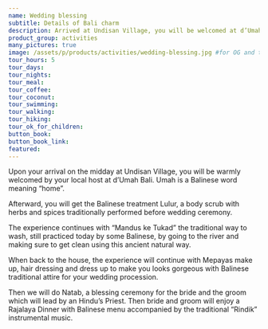 ```yaml
---
name: Wedding blessing
subtitle: Details of Bali charm
description: Arrived at Undisan Village, you will be welcomed at d’Umah Bali, you will get the Balinese treatment Lulur, “Mandus ke Tukad”, then Mepayas make up. Then we will do Natab, a blessing ceremony...
product_group: activities
many_pictures: true
image: /assets/p/products/activities/wedding-blessing.jpg #for OG and twitter cards
tour_hours: 5
tour_days:
tour_nights:
tour_meal:
tour_coffee:
tour_coconut:
tour_swimming:
tour_walking:
tour_hiking:
tour_ok_for_children:
button_book:
button_book_link:
featured:
---
```

Upon your arrival on the midday at Undisan Village, you will be warmly welcomed by your local host at d’Umah Bali. Umah is a Balinese word meaning “home”.

Afterward, you will get the Balinese treatment Lulur, a body scrub with herbs and spices traditionally performed before wedding ceremony.

The experience continues with “Mandus ke Tukad” the traditional way to wash, still practiced today by some Balinese, by going to the river and making sure to get clean using this ancient natural way.

When back to the house, the experience will continue with Mepayas make up, hair dressing and dress up to make you looks gorgeous with Balinese traditional attire for your wedding procession.

Then we will do Natab, a blessing ceremony for the bride and the groom which will lead by an Hindu’s Priest. Then bride and groom will enjoy a Rajalaya Dinner with Balinese menu accompanied by the traditional “Rindik” instrumental music.
